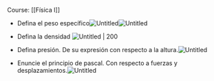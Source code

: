 Course: [[Física I]]

- Defina el peso específico![Untitled](_private/Images/Hidrostática/Untitled.png)![Untitled](_private/Images/Hidrostática/Untitled%201.png)

- Defina la densidad
![Untitled | 200 ](_private/Images/Hidrostática/Untitled%202.png)    
- Defina presión. De su expresión con respecto a la altura.![Untitled](_private/Images/Hidrostática/Untitled%203.png)

- Enuncie el principio de pascal. Con respecto a fuerzas y desplazamientos.![Untitled](_private/Images/Hidrostática/Untitled%204.png)
